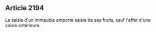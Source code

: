 Article 2194
----
La saisie d'un immeuble emporte saisie de ses fruits, sauf l'effet d'une saisie
antérieure.
